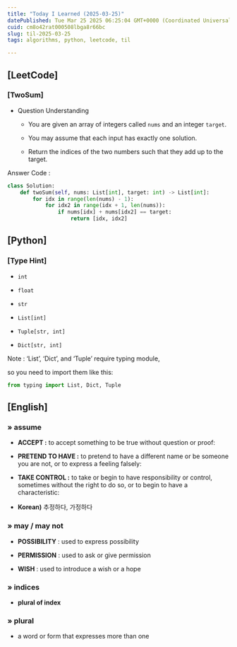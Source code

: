 ```yaml
---
title: "Today I Learned (2025-03-25)"
datePublished: Tue Mar 25 2025 06:25:04 GMT+0000 (Coordinated Universal Time)
cuid: cm8o42rat000508lbga8r66bc
slug: til-2025-03-25
tags: algorithms, python, leetcode, til

---
```


## \[LeetCode\]

### \[TwoSum\]

* Question Understanding
    
    * You are given an array of integers called `nums` and an integer `target`.
        
    * You may assume that each input has exactly one solution.
        
    * Return the indices of the two numbers such that they add up to the target.
        

Answer Code :

```python
class Solution:
    def twoSum(self, nums: List[int], target: int) -> List[int]:
        for idx in range(len(nums) - 1):
            for idx2 in range(idx + 1, len(nums)):
                if nums[idx] + nums[idx2] == target:
                    return [idx, idx2]
```

## \[Python\]

### \[Type Hint\]

* `int`
    
* `float`
    
* `str`
    
* `List[int]`
    
* `Tuple[str, int]`
    
* `Dict[str, int]`
    

Note : ‘List’, ‘Dict’, and ‘Tuple’ require typing module,

so you need to import them like this:

```python
from typing import List, Dict, Tuple
```

## \[English\]

### » assume

* **ACCEPT :** to accept something to be true without question or proof:
    
* **PRETEND TO HAVE :** to pretend to have a different name or be someone you are not, or to express a feeling falsely:
    
* **TAKE CONTROL :** to take or begin to have responsibility or control, sometimes without the right to do so, or to begin to have a characteristic:
    
* **Korean)** 추정하다, 가정하다
    

### » may / may not

* **POSSIBILITY** : used to express possibility
    
* **PERMISSION** : used to ask or give permission
    
* **WISH** : used to introduce a wish or a hope
    

### » indices

* **plural of index**
    

### » plural

* a word or form that expresses more than one